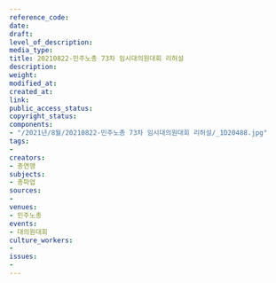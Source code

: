 ```yaml
---
reference_code: 
date: 
draft: 
level_of_description: 
media_type: 
title: 20210822-민주노총 73차 임시대의원대회 리허설
description: 
weight: 
modified_at: 
created_at: 
link: 
public_access_status: 
copyright_status: 
components:
- "/2021년/8월/20210822-민주노총 73차 임시대의원대회 리허설/_1D20488.jpg"
tags:
- 
creators:
- 총연맹
subjects:
- 총파업
sources:
- 
venues:
- 민주노총
events:
- 대의원대회
culture_workers:
- 
issues:
- 
---
```

